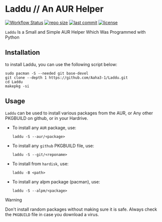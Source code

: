 # Laddu // An AUR Helper
[![Workflow Status](https://img.shields.io/github/actions/workflow/status/Aaha3-1/Laddu/python-app.yml?style=for-the-badge&logo=arch-linux&color=B4B4EF&logoColor=D9E0EE&labelColor=302D41)](https://github.com/Aaha3-1/Laddu/actions) [![repo size](https://img.shields.io/github/repo-size/Aaha3-1/Laddu?color=%23DDB6F2&label=SIZE&logo=arch-linux&style=for-the-badge&logoColor=D9E0EE&labelColor=302D41)](https://github.com/Aaha3-1/Laddu) [![last commit](https://img.shields.io/github/last-commit/Aaha3-1/Laddu?style=for-the-badge&logo=arch-linux&color=8bd5ca&logoColor=D9E0EE&labelColor=302D41)](https://github.com/Aaha3-1/Laddu/commit) [![license](https://img.shields.io/github/license/Aaha3-1/Laddu?style=for-the-badge&logo=arch-linux&color=ee999f&logoColor=D9E0EE&labelColor=302D41)](https://raw.githubusercontent.com/Aaha3-1/Laddu/refs/heads/master/LICENSE)

`Laddu` Is a Small and Simple AUR Helper Which Was Programmed with Python

## Installation

to install Laddu, you can use the following script below:
```
sudo pacman -S --needed git base-devel
git clone --depth 1 https://github.com/Aaha3-1/Laddu.git
cd Laddu
makepkg -si
```

## Usage

`Laddu` can be used to install various packages from the AUR, or Any other PKGBUILD on github, or in your Hardrive.

- To install any `AUR` package, use:
  ```
  laddu -S --aur/<package>
  ```
- To install any `github` PKGBUILD file, use:
  ```
  laddu -S --git/<reponame>
  ```
- To install from `hardisk`, use:
  ```
  laddu -B <path>
  ```
- To install any alpm package (pacman), use:
  ```
  laddu -S --alpm/<package>
  ```

 > [!WARNING]  
 > Don't install random packages without making sure it is safe.
 > Always check the `PKGBUILD` file in case you download a virus. 
